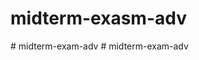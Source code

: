 # midterm-exasm-adv
 
#   m i d t e r m - e x a m - a d v  
 #   m i d t e r m - e x a m - a d v  
 